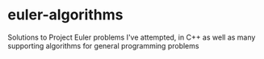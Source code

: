 euler-algorithms
================

Solutions to Project Euler problems I've attempted, in C++ as well as many supporting algorithms for general programming problems